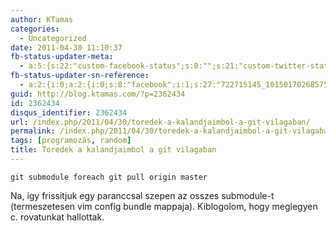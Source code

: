```yaml
---
author: KTamas
categories:
  - Uncategorized
date: 2011-04-30 11:10:37
fb-status-updater-meta:
  - a:5:{s:22:"custom-facebook-status";s:0:"";s:21:"custom-twitter-status";s:0:"";s:7:"fb-push";s:1:"1";s:7:"tw-push";s:1:"1";s:4:"push";s:1:"1";}
fb-status-updater-sn-reference:
  - a:2:{i:0;a:2:{i:0;s:8:"facebook";i:1;s:27:"722715145_10150170268575146";}i:1;a:2:{i:0;s:7:"twitter";i:1;s:17:"6.42855404046E+16";}}
guid: http://blog.ktamas.com/?p=2362434
id: 2362434
disqus_identifier: 2362434
url: /index.php/2011/04/30/toredek-a-kalandjaimbol-a-git-vilagaban/
permalink: /index.php/2011/04/30/toredek-a-kalandjaimbol-a-git-vilagaban/
tags: [programozás, random]
title: Toredek a kalandjaimbol a git vilagaban
---
```


`git submodule foreach git pull origin master`
  
Na, igy frissitjuk egy paranccsal szepen az osszes submodule-t (termeszetesen vim config bundle mappaja). Kiblogolom, hogy meglegyen c. rovatunkat hallottak.
